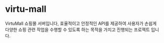 # virtu-mall
VirtuMall 쇼핑몰 서버입니다, 효율적이고 안정적인 API를 제공하여 사용자가 손쉽게 다양한 쇼핑  관련 작업을 수행할 수 있도록 하는 목적을 가지고 진행되는 프로젝트 입니다.
